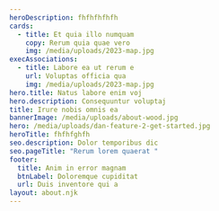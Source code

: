 ```yaml
---
heroDescription: fhfhfhfhfh
cards:
  - title: Et quia illo numquam
    copy: Rerum quia quae vero
    img: /media/uploads/2023-map.jpg
execAssociations:
  - title: Labore ea ut rerum e
    url: Voluptas officia qua
    img: /media/uploads/2023-map.jpg
hero.title: Natus labore enim voj
hero.description: Consequuntur voluptaj
title: Irure nobis omnis ea
bannerImage: /media/uploads/about-wood.jpg
hero: /media/uploads/dan-feature-2-get-started.jpg
heroTitle: fhfhfghfh
seo.description: Dolor temporibus dic
seo.pageTitle: "Rerum lorem quaerat "
footer:
  title: Anim in error magnam
  btnLabel: Doloremque cupiditat
  url: Duis inventore qui a
layout: about.njk
---
```

